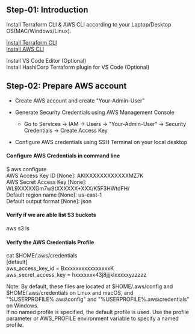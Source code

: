 
## Step-01: Introduction ##  
Install Terraform CLI & AWS CLI according to your Laptop/Desktop OS(MAC/Windows/Linux).  

[Install Terraform CLI](https://developer.hashicorp.com/terraform/downloads)  
[Install AWS CLI](https://docs.aws.amazon.com/cli/latest/userguide/getting-started-install.html)  

Install VS Code Editor (Optional)  
Install HashiCorp Terraform plugin for VS Code (Optional)  

## Step-02: Prepare AWS account ##  

* Create AWS account and create "Your-Admin-User"   

* Generate Security Credentials using AWS Management Console  
   * Go to Services -> IAM -> Users -> "Your-Admin-User" -> Security Credentials -> Create Access Key  

* Configure AWS credentials using SSH Terminal on your local desktop   

#### Configure AWS Credentials in command line ####  
$ aws configure  
AWS Access Key ID [None]: AKIXXXXXXXXXXXXMZ7K  
AWS Secret Access Key [None]: WL9XXXXXGm7w9tXXXXXX+XXX/K5F3HWtdFH/  
Default region name [None]: us-east-1  
Default output format [None]: json  

#### Verify if we are able list S3 buckets ####  
aws s3 ls  

#### Verify the AWS Credentials Profile ####  

cat $HOME/.aws/credentials  
[default]  
aws_access_key_id = BxxxxxxxxxxxxxxxxK  
aws_secret_access_key = hxxxxxxx43j8jjjklxxxxxyzzzzz  

  Note: By default, these files are located at $HOME/.aws/config and $HOME/.aws/credentials on Linux and macOS, and "%USERPROFILE%\.aws\config" and "%USERPROFILE%\.aws\credentials" on Windows.  
     If no named profile is specified, the default profile is used. Use the profile parameter or AWS_PROFILE environment variable to specify a named profile.  

